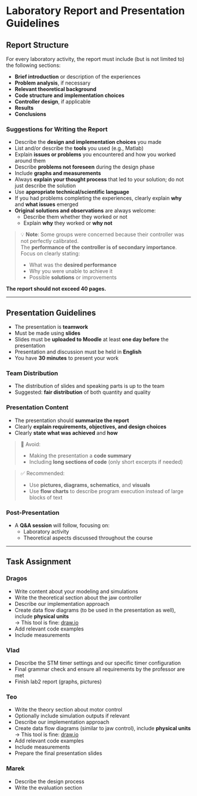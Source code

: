 # Laboratory Report and Presentation Guidelines

## Report Structure

For every laboratory activity, the report must include (but is not limited to) the following sections:

- **Brief introduction** or description of the experiences
- **Problem analysis**, if necessary
- **Relevant theoretical background**
- **Code structure and implementation choices**
- **Controller design**, if applicable
- **Results**
- **Conclusions**

### Suggestions for Writing the Report

- Describe the **design and implementation choices** you made
- List and/or describe the **tools** you used (e.g., Matlab)
- Explain **issues or problems** you encountered and how you worked around them
- Describe **problems not foreseen** during the design phase
- Include **graphs and measurements**
- Always **explain your thought process** that led to your solution; do not just describe the solution
- Use **appropriate technical/scientific language**
- If you had problems completing the experiences, clearly explain **why** and **what issues** emerged
- **Original solutions and observations** are always welcome:
  - Describe them whether they worked or not
  - Explain **why** they worked or **why not**

> 💡 **Note**: Some groups were concerned because their controller was not perfectly calibrated.  
> The **performance of the controller is of secondary importance**.  
> Focus on clearly stating:
> - What was the **desired performance**
> - Why you were unable to achieve it
> - Possible **solutions** or improvements

**The report should not exceed 40 pages.**

---

## Presentation Guidelines

- The presentation is **teamwork**
- Must be made using **slides**
- Slides must be **uploaded to Moodle** at least **one day before** the presentation
- Presentation and discussion must be held in **English**
- You have **30 minutes** to present your work

### Team Distribution

- The distribution of slides and speaking parts is up to the team
- Suggested: **fair distribution** of both quantity and quality

### Presentation Content

- The presentation should **summarize the report**
- Clearly **explain requirements, objectives, and design choices**
- Clearly **state what was achieved** and **how**

> 🚫 Avoid:
> - Making the presentation a **code summary**
> - Including **long sections of code** (only short excerpts if needed)

> ✅ Recommended:
> - Use **pictures, diagrams, schematics**, and **visuals**
> - Use **flow charts** to describe program execution instead of large blocks of text

### Post-Presentation

- A **Q&A session** will follow, focusing on:
  - Laboratory activity
  - Theoretical aspects discussed throughout the course

---

## Task Assignment

### Dragos

- Write content about your modeling and simulations
- Write the theoretical section about the jaw controller
- Describe our implementation approach
- Create data flow diagrams (to be used in the presentation as well), include **physical units**  
  → This tool is fine: [draw.io](https://www.drawio.com)
- Add relevant code examples
- Include measurements

### Vlad

- Describe the STM timer settings and our specific timer configuration
- Final grammar check and ensure all requirements by the professor are met
- Finish lab2 report (graphs, pictures)

### Teo

- Write the theory section about motor control
- Optionally include simulation outputs if relevant
- Describe our implementation approach
- Create data flow diagrams (similar to jaw control), include **physical units**  
  → This tool is fine: [draw.io](https://www.drawio.com)
- Add relevant code examples
- Include measurements
- Prepare the final presentation slides

### Marek

- Describe the design process
- Write the evaluation section 
